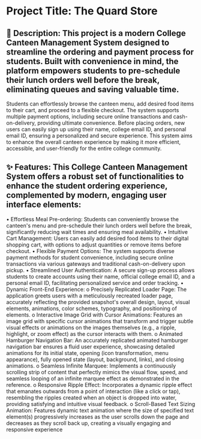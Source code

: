 # Project Title: The Quard Store 
## 📝 Description: This project is a modern College Canteen Management System designed to streamline the ordering and payment process for students. Built with convenience in mind, the platform empowers students to pre-schedule their lunch orders well before the break, eliminating queues and saving valuable time.
Students can effortlessly browse the canteen menu, add desired food items to their cart, and proceed to a flexible checkout. The system supports multiple payment options, including secure online transactions and cash-on-delivery, providing ultimate convenience. Before placing orders, new users can easily sign up using their name, college email ID, and personal email ID, ensuring a personalized and secure experience. This system aims to enhance the overall canteen experience by making it more efficient, accessible, and user-friendly for the entire college community.

 ## ✨ Features: This College Canteen Management System offers a robust set of functionalities to enhance the student ordering experience, complemented by modern, engaging user interface elements:
•	Effortless Meal Pre-ordering: Students can conveniently browse the canteen's menu and pre-schedule their lunch orders well before the break, significantly reducing wait times and ensuring meal availability.
•	Intuitive Cart Management: Users can easily add desired food items to their digital shopping cart, with options to adjust quantities or remove items before checkout.
•	Flexible Payment Options: The system supports diverse payment methods for student convenience, including secure online transactions via various gateways and traditional cash-on-delivery upon pickup.
•	Streamlined User Authentication: A secure sign-up process allows students to create accounts using their name, official college email ID, and a personal email ID, facilitating personalized service and order tracking.
•	Dynamic Front-End Experience:
o	Precisely Replicated Loader Page: The application greets users with a meticulously recreated loader page, accurately reflecting the provided snapshot's overall design, layout, visual elements, animations, color schemes, typography, and positioning of elements.
o	Interactive Image Grid with Cursor Animations: Features an image grid with specific cursor animations that transform and trigger subtle visual effects or animations on the images themselves (e.g., a ripple, highlight, or zoom effect) as the cursor interacts with them.
o	Animated Hamburger Navigation Bar: An accurately replicated animated hamburger navigation bar ensures a fluid user experience, showcasing detailed animations for its initial state, opening (icon transformation, menu appearance), fully opened state (layout, background, links), and closing animations.
o	Seamless Infinite Marquee: Implements a continuously scrolling strip of content that perfectly mimics the visual flow, speed, and seamless looping of an infinite marquee effect as demonstrated in the reference.
o	Responsive Ripple Effect: Incorporates a dynamic ripple effect that emanates outwards from a point of interaction (like a click or tap), resembling the ripples created when an object is dropped into water, providing satisfying and intuitive visual feedback.
o	Scroll-Based Text Sizing Animation: Features dynamic text animation where the size of specified text element(s) progressively increases as the user scrolls down the page and decreases as they scroll back up, creating a visually engaging and responsive experience
